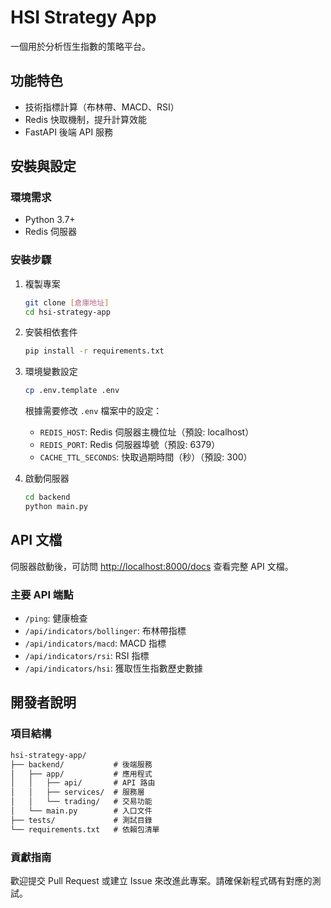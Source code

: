 # HSI Strategy App

一個用於分析恆生指數的策略平台。

## 功能特色

- 技術指標計算（布林帶、MACD、RSI）
- Redis 快取機制，提升計算效能
- FastAPI 後端 API 服務

## 安裝與設定

### 環境需求

- Python 3.7+
- Redis 伺服器

### 安裝步驟

1. 複製專案

   ```bash
   git clone [倉庫地址]
   cd hsi-strategy-app
   ```

2. 安裝相依套件

   ```bash
   pip install -r requirements.txt
   ```

3. 環境變數設定

   ```bash
   cp .env.template .env
   ```

   根據需要修改 `.env` 檔案中的設定：

   - `REDIS_HOST`: Redis 伺服器主機位址（預設: localhost）
   - `REDIS_PORT`: Redis 伺服器埠號（預設: 6379）
   - `CACHE_TTL_SECONDS`: 快取過期時間（秒）（預設: 300）

4. 啟動伺服器

   ```bash
   cd backend
   python main.py
   ```

## API 文檔

伺服器啟動後，可訪問 <http://localhost:8000/docs> 查看完整 API 文檔。

### 主要 API 端點

- `/ping`: 健康檢查
- `/api/indicators/bollinger`: 布林帶指標
- `/api/indicators/macd`: MACD 指標
- `/api/indicators/rsi`: RSI 指標
- `/api/indicators/hsi`: 獲取恆生指數歷史數據

## 開發者說明

### 項目結構

```txt
hsi-strategy-app/
├── backend/           # 後端服務
│   ├── app/           # 應用程式
│   │   ├── api/       # API 路由
│   │   ├── services/  # 服務層
│   │   └── trading/   # 交易功能
│   └── main.py        # 入口文件
├── tests/             # 測試目錄
└── requirements.txt   # 依賴包清單
```

### 貢獻指南

歡迎提交 Pull Request 或建立 Issue 來改進此專案。請確保新程式碼有對應的測試。
